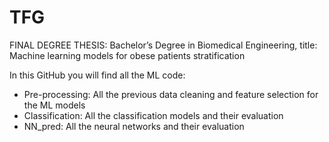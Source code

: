 # TFG
FINAL DEGREE THESIS: Bachelor’s Degree in Biomedical Engineering, title: Machine learning models for obese patients stratification

In this GitHub you will find all the ML code:
- Pre-processing: All the previous data cleaning and feature selection for the ML models
- Classification: All the classification models and their evaluation
- NN_pred: All the neural networks and their evaluation
